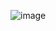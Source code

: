 ![image](https://github.com/ismaelnv/AnimeNetD/assets/103788750/b50eb7a0-9adb-4c8c-bebd-7498faf4b05c)
